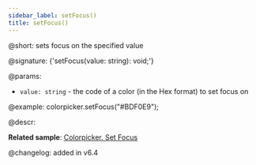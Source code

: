 ```yaml
---
sidebar_label: setFocus()
title: setFocus()
---          
```


@short: sets focus on the specified value

@signature: {'setFocus(value: string): void;'}

@params:
- `value: string` - the code of a color (in the Hex format) to set focus on

@example:
colorpicker.setFocus("#BDF0E9");

@descr:

**Related sample**: [Colorpicker. Set Focus](https://snippet.dhtmlx.com/fg13r3uh)

@changelog:
added in v6.4

[comment]: # (@related: colorpicker/manipulating_colorpicker.md#setting-focus-on-a-color)
